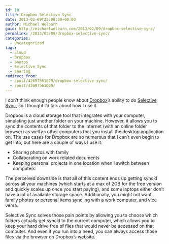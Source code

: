 ```yaml
---
id: 10
title: Dropbox Selective Sync
date: 2013-02-09T22:08:00+00:00
author: Michael Welburn
guid: http://michaelwelburn.com/2013/02/09/dropbox-selective-sync/
permalink: /2013/02/09/dropbox-selective-sync/
categories:
  - Uncategorized
tags:
  - cloud
  - Dropbox
  - photos
  - Selective Sync
  - sharing
redirect_from:
  - /post/42697561029/dropbox-selective-sync/
  - /post/42697561029/
---
```

I don’t think enough people know about <a title="Dropbox" href="https://www.dropbox.com/" target="_blank">Dropbox</a>’s ability to do <a title="Selective Sync" href="https://www.dropbox.com/help/175/en" target="_blank">Selective Sync</a>, so I thought I’d talk about how I use it.

<!--more-->

Dropbox is a cloud storage tool that integrates with your computer, simulating just another folder on your machine. However, it allows you to sync the contents of that folder to the internet (with an online folder browser) as well as other computers that you install the desktop application on. The use cases for Dropbox are so numerous that I can’t even begin to get into, but here are a couple of ways I use it:

  * Sharing photos with family
  * Collaborating on work related documents
  * Keeping personal projects in one location when I switch between computers

The perceived downside is that all of this content ends up getting sync’d across all your machines (which starts at a max of 2GB for the free version and quickly scales up once you start paying), and some laptops either don’t have a lot of available storage space. Additionally, you might not want family photos or personal items sync’ing with a work computer, and vice versa.

Selective Sync solves those pain points by allowing you to choose which folders actually get sync’d to the current computer, which allows you to keep your hard drive free of files that would never be accessed on that computer. And even if you run into a need, you can always access those files via the browser on Dropbox’s website.
